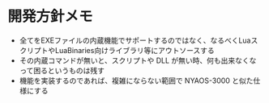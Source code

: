 # 開発方針メモ

- 全てをEXEファイルの内蔵機能でサポートするのではなく、なるべくLuaスクリプトやLuaBinaries向けライブラリ等にアウトソースする
- その内蔵コマンドが無いと、スクリプトや DLL が無い時、何も出来なくなって困るというものは残す
- 機能を実装するのであれば、複雑にならない範囲で NYAOS-3000 と似た仕様にする

